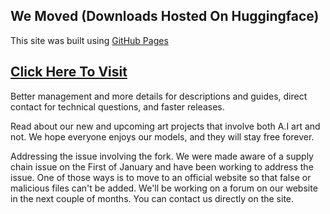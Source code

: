 
## We Moved (Downloads Hosted On Huggingface)

This site was built using [GitHub Pages](https://pages.github.com/)

## [Click Here To Visit](https://www.cognitionai.org/hdhowtogetstarted)  






Better management and more details for descriptions and guides, direct contact for technical questions, and faster releases. 

Read about our new and upcoming art projects that involve both A.I art and not. We hope everyone enjoys our models, and they will stay free forever.

Addressing the issue involving the fork.
We were made aware of a supply chain issue on the First of January and have been working to address the issue. One of those ways is to move to an official website so that false or malicious files can't be added. We'll be working on a forum on our website in the next couple of months. You can contact us directly on the site.
